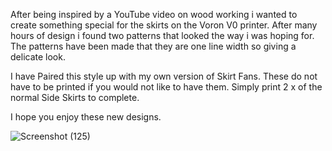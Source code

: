 

After being inspired by a YouTube video on wood working i wanted to create something special for the skirts on the Voron V0 printer.
After many hours of design i found two patterns that looked the way i was hoping for.
The patterns have been made that they are one line width so giving a delicate look.

I have Paired this style up with my own version of Skirt Fans.
These do not have to be printed if you would not like to have them.
Simply print 2 x of the normal Side Skirts to complete.

I hope you enjoy these new designs.

![Screenshot (125)](https://github.com/Driftrotor/Voron_V0.2r1_Kumiko_Skirts/assets/94327757/29d57ea8-a9ea-4495-a8db-413f4c9da28f)
